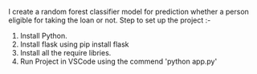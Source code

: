 I create a random forest classifier model for prediction whether a person eligible for taking the loan or not.
Step to set up the project :-
1. Install Python.
2. Install flask using pip install flask
3. Install all the require libries.
4. Run Project in VSCode using the commend 'python app.py'

